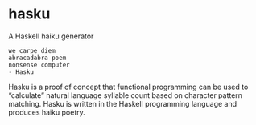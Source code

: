 # hasku
A Haskell haiku generator

```
we carpe diem
abracadabra poem
nonsense computer
- Hasku

```
Hasku is a proof of concept that functional programming can be used to “calculate” natural language syllable count based on character pattern matching. Hasku is written in the Haskell programming language and produces haiku poetry.

